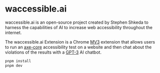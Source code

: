 # waccessible.ai

waccessible.ai is an open-source project created by Stephen Shkeda to harness the capabilities of AI to increase web accessibility throughout the internet.

The waccessible.ai Extension is a Chrome [MV3](https://developer.chrome.com/docs/extensions/develop/migrate)
extension that allows users to run an [axe-core](https://github.com/dequelabs/axe-core) accessibility test on a website and then chat about the violations of the results with a [GPT-3](https://openai.com/blog/gpt-3-apps) AI chatbot.

```bash
pnpm install
pnpm dev
```
